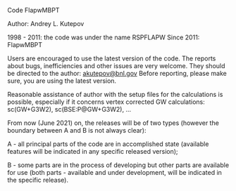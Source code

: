 
Code FlapwMBPT

Author: Andrey L. Kutepov

1998 - 2011: the code was under the name RSPFLAPW
Since 2011: FlapwMBPT

Users are encouraged to use the latest version of the code.
The reports about bugs, inefficiencies and other issues are very welcome.
They should be directed to the author: akutepov@bnl.gov
Before reporting, please make sure, you are using the latest version.

Reasonable assistance of author with the setup files for the calculations is possible,
especially if it concerns vertex corrected GW calculations: sc(GW+G3W2), sc(BSE:P@GW+G3W2), ...

From now (June 2021) on, the releases will be of two types (however the boundary between A and B is not always clear):

A - all principal parts of the code are in accomplished state 
    (available features will be indicated in any specific released version);

B - some parts are in the process of developing but other parts are available for use 
    (both parts - available and under development, will be indicated in the specific release).
